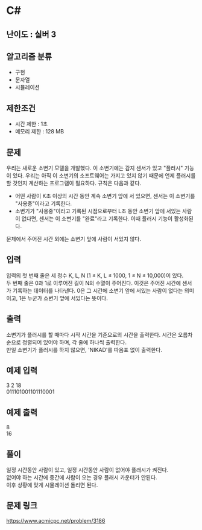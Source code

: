 # C#

## 난이도 : 실버 3

## 알고리즘 분류
  - 구현
  - 문자열
  - 시뮬레이션

## 제한조건
  - 시간 제한 : 1초
  - 메모리 제한 : 128 MB

## 문제
우리는 새로운 소변기 모델을 개발했다. 이 소변기에는 감지 센서가 있고 "플러시" 기능이 있다. 우리는 아직 이 소변기의 소프트웨어는 가지고 있지 않기 때문에 언제 플러시를 할 것인지 계산하는 프로그램이 필요하다. 규칙은 다음과 같다.<br/>
  - 어떤 사람이 K초 이상의 시간 동안 계속 소변기 앞에 서 있으면, 센서는 이 소변기를 "사용중"이라고 기록한다.
  - 소변기가 "사용중"이라고 기록된 시점으로부터 L초 동안 소변기 앞에 서있는 사람이 없다면, 센서는 이 소변기를 "완료"라고 기록한다. 이때 플러시 기능이 활성화된다.

문제에서 주어진 시간 외에는 소변기 앞에 사람이 서있지 않다.<br/>

## 입력
입력의 첫 번째 줄은 세 정수 K, L, N (1 ≤ K, L ≤ 1000, 1 ≤ N ≤ 10,000)이 있다.<br/>
두 번째 줄은 0과 1로 이루어진 길이 N의 수열이 주어진다. 이것은 주어진 시간에 센서가 기록하는 데이터를 나타낸다. 0은 그 시간에 소변기 앞에 서있는 사람이 없다는 의미이고, 1은 누군가 소변기 앞에 서있다는 뜻이다.<br/>

## 출력
소변기가 플러시를 할 때마다 시작 시간을 기준으로의 시간을 출력한다. 시간은 오름차순으로 정렬되어 있어야 하며, 각 줄에 하나씩 출력한다.<br/>
만일 소변기가 플러시를 하지 않으면, 'NIKAD'를 따옴표 없이 출력한다.<br/>

## 예제 입력
3 2 18<br/>
011101001101110001<br/>

## 예제 출력
8<br/>
16<br/>

## 풀이
일정 시간동안 사람이 있고, 일정 시간동안 사람이 없어야 플래시가 켜진다.<br/>
없어야 하는 시간에 중간에 사람이 오는 경우 플래시 카운터가 안된다.<br/>
이후 상황에 맞게 시뮬레이션 돌리면 된다.<br/>

## 문제 링크
https://www.acmicpc.net/problem/3186
